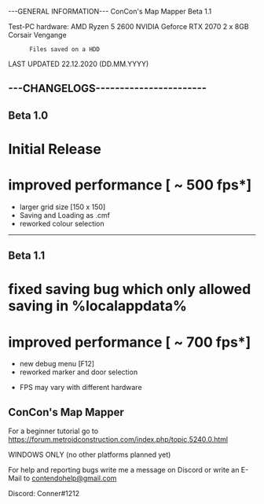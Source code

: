 ---GENERAL INFORMATION---
ConCon's Map Mapper Beta 1.1

Test-PC hardware: AMD Ryzen 5 2600
		  NVIDIA Geforce RTX 2070
		  2 x 8GB Corsair Vengange			 
 
		  Files saved on a HDD

LAST UPDATED 22.12.2020 
	    (DD.MM.YYYY)

---CHANGELOGS-----------------------
------------------------------------
Beta 1.0
------------------------------------
# Initial Release
# improved performance [ ~ 500 fps*]
 + larger grid size [150 x 150]
+ Saving and Loading as .cmf 
+ reworked colour selection


------------------------------------
Beta 1.1
------------------------------------
# fixed saving bug which only allowed saving in %localappdata%
# improved performance [ ~ 700 fps*]
+ new debug menu [F12]
+ reworked marker and door selection



* FPS may vary with different hardware




ConCon's Map Mapper
-------------------

For a beginner tutorial go to https://forum.metroidconstruction.com/index.php/topic,5240.0.html

WINDOWS ONLY (no other platforms planned yet)

For help and reporting bugs write me a message on Discord or write an E-Mail to contendohelp@gmail.com

Discord: Conner#1212
